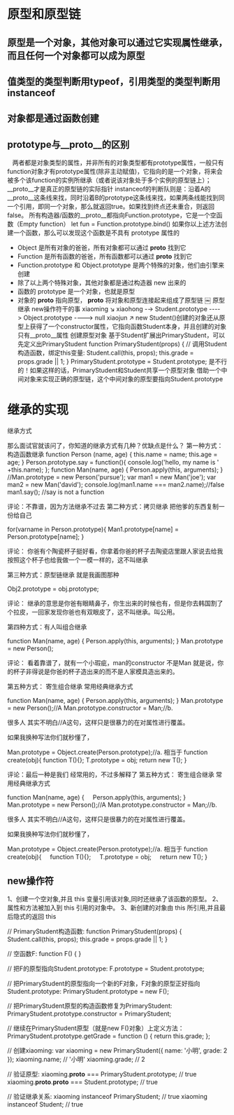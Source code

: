 # 原型和原型链
## 原型是一个对象，其他对象可以通过它实现属性继承，而且任何一个对象都可以成为原型
## 值类型的类型判断用typeof，引用类型的类型判断用instanceof
## 对象都是通过函数创建
## prototype与__proto__的区别
   两者都是对象类型的属性，并非所有的对象类型都有prototype属性，一般只有function对象才有prototype属性(除非主动赋值)，它指向的是一个对象，将来会被多个该function的实例所继承（或者说该对象处于多个实例的原型链上）；__proto__才是真正的原型链的实际指针
instanceof的判断队则是：沿着A的__proto__这条线来找，同时沿着B的prototype这条线来找，如果两条线能找到同一个引用，即同一个对象，那么就返回true。如果找到终点还未重合，则返回false。
所有构造器/函数的__proto__都指向Function.prototype，它是一个空函数（Empty function）
let fun = Function.prototype.bind()
如果你以上述方法创建一个函数，那么可以发现这个函数是不具有 prototype 属性的
* Object 是所有对象的爸爸，所有对象都可以通过 __proto__ 找到它
* Function 是所有函数的爸爸，所有函数都可以通过 __proto__ 找到它
* Function.prototype 和 Object.prototype 是两个特殊的对象，他们由引擎来创建
* 除了以上两个特殊对象，其他对象都是通过构造器 new 出来的
* 函数的 prototype 是一个对象，也就是原型
* 对象的 __proto__ 指向原型， __proto__ 将对象和原型连接起来组成了原型链
￼
原型继承 new操作符干的事
xiaoming ↘
xiaohong -→ Student.prototype ----> Object.prototype ----> null
xiaojun  ↗
new Student()创建的对象还从原型上获得了一个constructor属性，它指向函数Student本身，并且创建的对象只有__proto__属性
创建原型对象
基于Student扩展出PrimaryStudent，可以先定义出PrimaryStudent
function PrimaryStudent(props) {
    // 调用Student构造函数，绑定this变量:
    Student.call(this, props);
    this.grade = props.grade || 1;
}
PrimaryStudent.prototype = Student.prototype;
是不行的！如果这样的话，PrimaryStudent和Student共享一个原型对象
借助一个中间对象来实现正确的原型链，这个中间对象的原型要指向Student.prototype
# 继承的实现
继承方式

那么面试官就该问了，你知道的继承方式有几种？优缺点是什么？
第一种方式：构造函数继承
function Person (name, age) {
    this.name = name;
    this.age = age;
}
Person.prototype.say = function(){
    console.log('hello, my name is ' +this.name);
};
function Man(name, age) {
    Person.apply(this, arguments);
}
//Man.prototype = new Person('pursue');
var man1 = new Man('joe');
var man2 = new Man('david');
console.log(man1.name === man2.name);//false
man1.say(); //say is not a function

评论：不靠谱，因为方法继承不过去
第二种方式：拷贝继承 把他爹的东西复制一份给自己

for(varname in Person.prototype){
Man1.prototype[name] = Person.prototype[name];
}

评论：
你爸有个陶瓷杯子挺好看，你拿着你爸的杯子去陶瓷店里跟人家说去给我按照这个杯子也给我做一个一模一样的，这不叫继承
 
第三种方式：原型链继承 就是我画图那种

Obj2.prototype = obj.prototype;

评论：
继承的意思是你爸有眼睛鼻子，你生出来的时候也有，但是你去韩国割了个拉皮，一回家发现你爸也有双眼皮了，这不叫继承。叫公用。

第四种方式：有人叫组合继承

function Man(name, age) {
    Person.apply(this, arguments);
}
Man.prototype = new Person();

评论：
看着靠谱了，就有一个小瑕疵，man的constructor 不是Man 就是说，你的杯子非得说是你爸的杯子造出来的而不是人家模具造出来的。

第五种方式： 寄生组合继承 常用经典继承方式

function Man(name, age) {
    Person.apply(this, arguments);
}
Man.prototype = new Person();//A
Man.prototype.constructor = Man;//b.


很多人 其实不明白//A这句，这样只是很暴力的在对属性进行覆盖。

如果我换种写法你们就秒懂了，

Man.prototype = Object.create(Person.prototype);//a.
相当于
function create(obj){
    function T(){};
    T.prototype = obj;
    return new T();
}

评论：最后一种是我们 经常用的，不过多解释了
第五种方式： 寄生组合继承 常用经典继承方式

function Man(name, age) {
    Person.apply(this, arguments);
}
Man.prototype = new Person();//A
Man.prototype.constructor = Man;//b.


很多人 其实不明白//A这句，这样只是很暴力的在对属性进行覆盖。

如果我换种写法你们就秒懂了，

Man.prototype = Object.create(Person.prototype);//a.
相当于
function create(obj){
    function T(){};
    T.prototype = obj;
    return new T();
}

## new操作符
1、创建一个空对象,并且 this 变量引用该对象,同时还继承了该函数的原型。
2、属性和方法被加入到 this 引用的对象中。
3、新创建的对象由 this 所引用,并且最后隐式的返回 this 


// PrimaryStudent构造函数:
function PrimaryStudent(props) {
    Student.call(this, props);
    this.grade = props.grade || 1;
}

// 空函数F:
function F() {
}

// 把F的原型指向Student.prototype:
F.prototype = Student.prototype;

// 把PrimaryStudent的原型指向一个新的F对象，F对象的原型正好指向Student.prototype:
PrimaryStudent.prototype = new F();

// 把PrimaryStudent原型的构造函数修复为PrimaryStudent:
PrimaryStudent.prototype.constructor = PrimaryStudent;

// 继续在PrimaryStudent原型（就是new F()对象）上定义方法：
PrimaryStudent.prototype.getGrade = function () {
    return this.grade;
};

// 创建xiaoming:
var xiaoming = new PrimaryStudent({
    name: '小明',
    grade: 2
});
xiaoming.name; // '小明'
xiaoming.grade; // 2

// 验证原型:
xiaoming.__proto__ === PrimaryStudent.prototype; // true
xiaoming.__proto__.__proto__ === Student.prototype; // true

// 验证继承关系:
xiaoming instanceof PrimaryStudent; // true
xiaoming instanceof Student; // true
